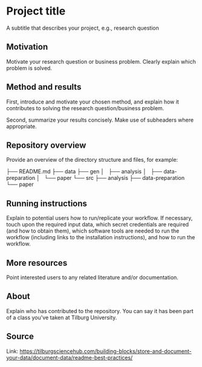 # Project title

A subtitle that describes your project, e.g., research question


## Motivation

Motivate your research question or business problem. Clearly explain which problem is solved.


## Method and results

First, introduce and motivate your chosen method, and explain how it contributes to solving the research question/business problem.

Second, summarize your results concisely. Make use of subheaders where appropriate.


## Repository overview

Provide an overview of the directory structure and files, for example:

├── README.md
├── data
├── gen
│   ├── analysis
│   ├── data-preparation
│   └── paper
└── src
    ├── analysis
    ├── data-preparation
    └── paper


## Running instructions

Explain to potential users how to run/replicate your workflow. If necessary, touch upon the required input data, which secret credentials are required (and how to obtain them), which software tools are needed to run the workflow (including links to the installation instructions), and how to run the workflow.


## More resources

Point interested users to any related literature and/or documentation.


## About

Explain who has contributed to the repository. You can say it has been part of a class you've taken at Tilburg University.

## Source

Link: https://tilburgsciencehub.com/building-blocks/store-and-document-your-data/document-data/readme-best-practices/